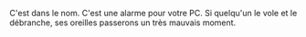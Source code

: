 C'est dans le nom.
C'est une alarme pour votre PC.
Si quelqu'un le vole et le débranche, ses oreilles passerons un très mauvais moment.